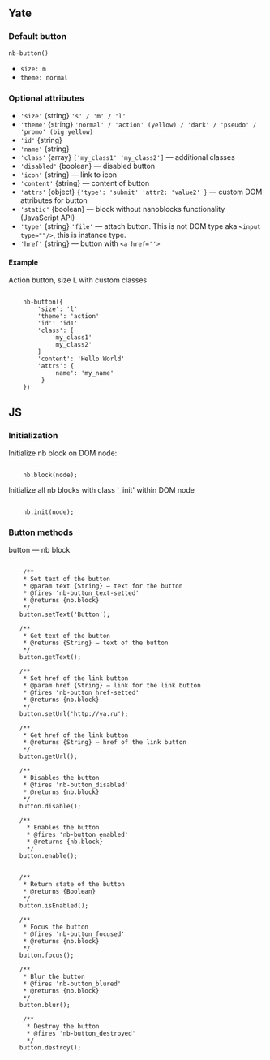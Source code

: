 ## Yate
### Default button

    nb-button()

* `size: m`
* `theme: normal`

### Optional attributes

* `'size'` {string} `'s' / 'm' / 'l'`
* `'theme'` {string} `'normal' / 'action' (yellow) / 'dark' / 'pseudo' / 'promo' (big yellow)`
* `'id'` {string}
* `'name'` {string}
* `'class'` {array} `['my_class1' 'my_class2']` — additional classes
* `'disabled'` {boolean} — disabled button
* `'icon'` {string} — link to icon
* `'content'` {string} — content of button
* `'attrs'` {object} `{'type': 'submit' 'attr2: 'value2' }` — custom DOM attributes for button
* `'static'` {boolean} — block without nanoblocks functionality (JavaScript API)
* `'type'` {string} `'file'` — attach button. This is not DOM type aka `<input type=""/>`, this is instance type.
* `'href'` {string} — button with `<a href=''>`

#### Example

Action button, size L with custom classes

```

    nb-button({
        'size': 'l'
        'theme': 'action'
        'id': 'id1'
        'class': [
            'my_class1'
            'my_class2'
        ]
        'content': 'Hello World'
        'attrs': {
            'name': 'my_name'
         }
    })

```
## JS

### Initialization

Initialize nb block on DOM node:

```

    nb.block(node);

```

Initialize all nb blocks with class '_init' within DOM node

```

    nb.init(node);

```

### Button methods

button — nb block

```

    /**
    * Set text of the button
    * @param text {String} — text for the button
    * @fires 'nb-button_text-setted'
    * @returns {nb.block}
    */
   button.setText('Button');

   /**
    * Get text of the button
    * @returns {String} — text of the button
    */
   button.getText();

   /**
    * Set href of the link button
    * @param href {String} — link for the link button
    * @fires 'nb-button_href-setted'
    * @returns {nb.block}
    */
   button.setUrl('http://ya.ru');

   /**
    * Get href of the link button
    * @returns {String} — href of the link button
    */
   button.getUrl();

   /**
    * Disables the button
    * @fires 'nb-button_disabled'
    * @returns {nb.block}
    */
   button.disable();

   /**
     * Enables the button
     * @fires 'nb-button_enabled'
     * @returns {nb.block}
     */
   button.enable();


   /**
    * Return state of the button
    * @returns {Boolean}
    */
   button.isEnabled();

   /**
    * Focus the button
    * @fires 'nb-button_focused'
    * @returns {nb.block}
    */
   button.focus();

   /**
    * Blur the button
    * @fires 'nb-button_blured'
    * @returns {nb.block}
    */
   button.blur();

    /**
     * Destroy the button
     * @fires 'nb-button_destroyed'
     */
   button.destroy();

```



